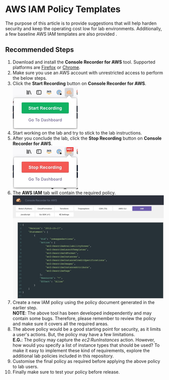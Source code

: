 # AWS IAM Policy Templates

The purpose of this article is to provide suggestions that will help harden security and keep the operating cost low for lab environments. 
Additionally, a few baseline AWS IAM templates are also provided .

## Recommended Steps

1. Download and install the **Console Recorder for AWS** tool. Supported platforms are [Firefox](https://addons.mozilla.org/en-US/firefox/addon/console-recorder/) or [Chrome](https://chrome.google.com/webstore/detail/console-recorder-for-aws/ganlhgooidfbijjidcpkeaohjnkeicba?hl=en).
2. Make sure you use an AWS account with unrestricted access to perform the below steps.
3. Click the **Start Recording** button on **Console Recorder for AWS**. </br> ![StartRecording](images/StartRecording.jpg)
4. Start working on the lab and try to stick to the lab instructions.
5. After you conclude the lab, click the **Stop Recording** button on **Console Recorder for AWS**.  </br> ![StopRecording](images/StopRecording.jpg)
6. The **AWS IAM** tab will contain the required policy. </br> ![iampolicy](images/IAM-policy.jpg)
7. Create a new IAM policy using the policy document generated in the earlier step. </br> **NOTE**: The above tool has been developed independently and may contain some bugs. Therefore, please remember to review the policy and make sure it covers all the required areas.
8. The above policy would be a good starting point for security, as it limits a user's actions. But, the policy may have a few limitations. </br> **E.G.**: The policy may capture the *ec2:RunInstances* action. However, how would you specify a list of instance types that should be used? To make it easy to implement these kind of requirements, explore the additional lab policies included in this repository.
9. Customise the final policy as required before applying the above policy to lab users.
10. Finally make sure to test your policy before release.